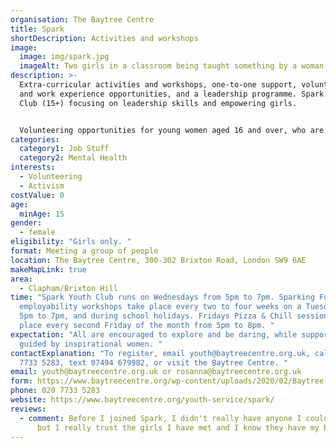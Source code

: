 ```yaml
---
organisation: The Baytree Centre
title: Spark
shortDescription: Activities and workshops
image:
  image: img/spark.jpg
  imageAlt: Two girls in a classroom being taught something by a woman.
description: >-
  Extra-curricular activities and workshops, one-to-one support, volunteering
  and work experience opportunities, and a leadership programme. Spark Youth
  Club (15+) focusing on leadership skills and empowering girls. 


  Volunteering opportunities for young women aged 16 and over, who are trained for their volunteer role and supported throughout. One- and two-week work experience placements at Baytree or with partner organisations. 
categories:
  category1: Job Stuff
  category2: Mental Health
interests:
  - Volunteering
  - Activism
costValue: 0
age:
  minAge: 15
gender:
  - female
eligibility: "Girls only. "
format: Meeting a group of people
location: The Baytree Centre, 300-302 Brixton Road, London SW9 6AE
makeMapLink: true
area:
  - Clapham/Brixton Hill
time: "Spark Youth Club runs on Wednesdays from 5pm to 7pm. Sparking Futures
  employability workshops take place every two to four weeks on a Tuesday, from
  5pm to 7pm, and during school holidays. Fridays Pizza & Chill sessions take
  place every second Friday of the month from 5pm to 8pm. "
expectation: "All are encouraged to explore and be daring, while supported and
  guided by inspirational women. "
contactExplanation: "To register, email youth@baytreecentre.org.uk, call 020
  7733 5283, text 07494 679982, or visit the Baytree Centre. "
email: youth@baytreecentre.org.uk or rosanna@baytreecentre.org.uk
form: https://www.baytreecentre.org/wp-content/uploads/2020/02/Baytree-Referral-Form.docx
phone: 020 7733 5283
website: https://www.baytreecentre.org/youth-service/spark/
reviews:
  - comment: Before I joined Spark, I didn't really have anyone I could talk to -
      but I really trust the girls I have met and I know they have my back.
---
```

